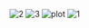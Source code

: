 ![2](https://user-images.githubusercontent.com/69422152/220274300-dd3fdb0b-d576-49ba-ad60-c8e2640bda53.png)
![3](https://user-images.githubusercontent.com/69422152/220274361-fba9255e-9933-4fc7-92e3-f4d7b4f3f1c2.png)
![plot](https://user-images.githubusercontent.com/69422152/220274415-83182212-64e5-4c2c-9553-e16b707d843e.png)
![1](https://user-images.githubusercontent.com/69422152/220274467-8aa1ce19-aea1-482c-9d69-204c726378aa.png)

